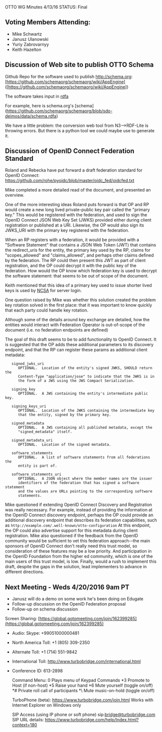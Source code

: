 OTTO WG Minutes 4/13/16
STATUS: Final

## Voting Members Attending:
 - Mike Schwartz
 - Janusz Ulanowski 
 - Yuriy Zabrovarnyy
 - Keith Hazelton 

## Discussion of Web site to publish OTTO Schema 

Github Repo for the software used to publish http://schema.org:
  [https://github.com/schemaorg/schemaorg/wiki/AppEngine]
  ([https://github.com/schemaorg/schemaorg/wiki/AppEngine])

The software takes input in [rdfa](https://www.w3.org/TR/rdfa-lite/)

For example, here is schema.org's [schema]
(https://github.com/schemaorg/schemaorg/blob/sdo-deimos/data/schema.rdfa)

We have a little problem: the conversion web tool from N3-->RDF-Lite is
throwing errors. But there is a python tool we could maybe use to generate 
it.

## Discussion of OpenID Connect Federation Standard

Roland and Rebecka have put forward a draft federation standard for OpenID Connect:
 https://github.com/rohe/pyoidc/blob/master/oidc_fed/oidcfed.txt

Mike completed a more detailed read of the document, and presented an overview.

One of the more interesting ideas Roland puts forward is that OP and RP would create 
a new long lived private-public key pair called the "primary key." This would be 
registered with the federation, and used to sign the OpenID Connect JSON Web Key Set 
(JWKS) provided either during client registration or published at a URI. Likewise,
the OP would also sign its JWKS_URI with the primary key registered with the federation.

When an RP registers with a federation, it would be provided with a "Software Statement"
that contains a JSON Web Token (JWT) that contains the redirect_uris for the entity,
the primary key used by the RP, claims for "scopes_allowed" and "claims_allowed", 
and perhaps other claims defined by the federation. The RP could then present this JWT as 
part of client registration, and the OP could decrypt it with the public key of the federation.
How would the OP know which federation key is used to decrypt the software statement: that
seems to be out of scope of the document.

Keith mentioned that this idea of a primary key used to issue shorter lived keys
is used by [NCSA](http://grid.ncsa.illinois.edu/myproxy/ncsa.html) for server login.

One question raised by Mike was whether this solution created the problem key rotation 
solved in the first place: that it was important to know quickly that each party could 
handle key rotation.

Although some of the details around key exchange are detailed, how the entities would interact 
with Federation Operator is out-of-scope of the document (i.e. no federation endpoints are 
defined)

The goal of this draft seems to be to add functionality to OpenID Connect. It is suggested
that the OP adds these additional parameters to its discovery endpoint, and that the
RP can register these params as additional client metadata:

       signed_jwks_uri
          OPTIONAL.  Location of the entity's signed JWKS, SHOULD return the
          Content-Type "application/jose" to indicate that the JWKS is in
          the form of a JWS using the JWS Compact Serialization.
    
       signing_key
          OPTIONAL.  A JWS containing the entity's intermediate public key.
    
       signing_keys_uri
          OPTIONAL.  Location of the JWKS containing the intermediate key
          that the entity, signed by the primary key.
    
       signed_metadata
          OPTIONAL.  A JWS containing all published metadata, except the
          "signed_metadata" itself.
    
       signed_metadata_uri
          OPTIONAL.  Location of the signed metadata.
    
       software_statements
          OPTIONAL.  A list of software statements from all federations the
          entity is part of.
    
       software_statements_uri
          OPTIONAL.  A JSON object where the member names are the issuer
          identifiers of the federation that has signed a software statement
          and the values are URLs pointing to the corresponding software
          statements.

Mike questioned if extending OpenID Connect Discovery and Registration was really necessary. 
For example, instead of providing the information at the OpenID Connect discovery endpoint, 
perhaps the OP could provide an additional discovery endpoint that describes its 
federation capabilities, such as `http://example.com/.well-known/otto-configuration`
At this endpoint, the OP could also advertise support for this metadata during
client registration. Mike also questioned if the feedback from the OpenID community
would be sufficient to vet this federation approach--the main sponsors of OpenID Connect
don't really need this trust model, so consideration of these features may be a low
priority. And participation in the OpenID Foundation from the higher ed community, which 
is one of the main users of this trust model, is low. Finally, would a rush to implement this 
draft, despite the gaps in the solution, lead implementers to advance in different directions.

## Next Meeting - Weds 4/20/2016 9am PT

 - Janusz will do a demo on some work he's been doing on Edugate 
 - Follow-up discussion on the OpenID Federation proposal
 - Follow-up on schema discussion

Screen Sharing: [https://global.gotomeeting.com/join/162399285](https://global.gotomeeting.com/join/162399285)

 - Audio: Skype: +99051000000481
 - North America Toll: +1 (805) 309-2350
 - Alternate Toll: +1 (714) 551-9842
 - International Toll: http://www.turbobridge.com/international.html

 - Conference ID: 613-2898

    Command Menu: 0 Plays menu of Keypad Commands *3 Promote to Host (if non-host) *5 Raise your hand 
    *6 Mute yourself (toggle on/off) *# Private roll call of participants *\ Mute music-on-hold (toggle on/off)

    TurboPhone (beta): https://www.turbobridge.com/join.html Works with Internet Explorer on Windows only

    SIP Access (using IP phone or soft phone) sip:bridge@turbobridge.com
    SIP URL details: https://www.turbobridge.com/help/Index.html?context=180

